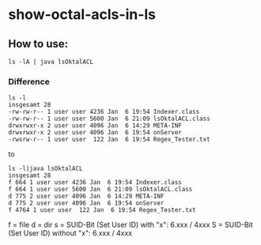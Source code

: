 # show-octal-acls-in-ls

## How to use:

```
ls -lA | java lsOktalACL
```



### Difference

```
ls -l
insgesamt 28
-rw-rw-r-- 1 user user 4236 Jan  6 19:54 Indexer.class
-rw-rw-r-- 1 user user 5600 Jan  6 21:09 lsOktalACL.class
drwxrwxr-x 2 user user 4096 Jan  6 14:29 META-INF
drwxrwxr-x 2 user user 4096 Jan  6 19:54 onServer
-rwsrw-r-- 1 user user  122 Jan  6 19:54 Regex_Tester.txt
```

to

```
ls -l|java lsOktalACL 
insgesamt 28
f 664 1 user user 4236 Jan  6 19:54 Indexer.class
f 664 1 user user 5600 Jan  6 21:09 lsOktalACL.class
d 775 2 user user 4096 Jan  6 14:29 META-INF
d 775 2 user user 4096 Jan  6 19:54 onServer
f 4764 1 user user  122 Jan  6 19:54 Regex_Tester.txt
```

f = file
d = dir
s = SUID-Bit (Set User ID) with "x": 6.xxx / 4xxx
S = SUID-Bit (Set User ID) without "x": 6.xxx / 4xxx
